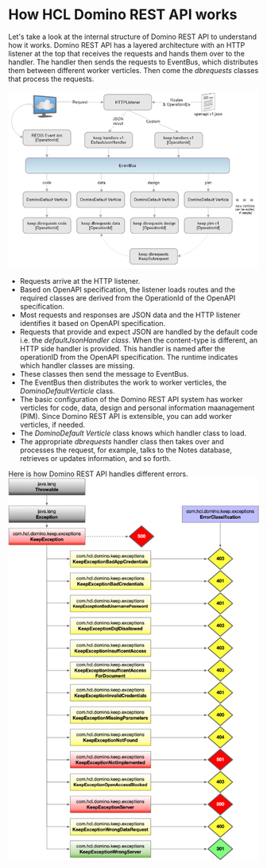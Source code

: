 # How HCL Domino REST API works

Let's take a look at the internal structure of Domino REST API to understand how it works. Domino REST API has a layered architecture with an HTTP listener at the top that receives the requests and hands them over to the handler. The handler then sends the requests to EventBus, which distributes them between different worker verticles. Then come the _dbrequests_ classes that process the requests.

![Domino REST API Classes](../assets/images/KEEPclasses.png)

- Requests arrive at the HTTP listener.
- Based on OpenAPI specification, the listener loads routes and the required classes are derived from the OperationId of the OpenAPI specification.
- Most requests and responses are JSON data and the HTTP listener identifies it based on OpenAPI specification.
- Requests that provide and expect JSON are handled by the default code i.e. the _defaultJsonHandler class_. When the content-type is different, an HTTP side handler is provided. This handler is named after the operationID from the OpenAPI specification. The runtime indicates which handler classes are missing.
- These classes then send the message to EventBus.
- The EventBus then distributes the work to worker verticles, the _DominoDefaultVerticle_ class.
- The basic configuration of the Domino REST API system has worker verticles for code, data, design and personal information maanagement (PIM). Since Domino REST API is extensible, you can add worker verticles, if needed.
- The _DominoDefault Verticle_ class knows which handler class to load.
- The appropriate _dbrequests_ handler class then takes over and processes the request, for example, talks to the Notes database, retrieves or updates information, and so forth.

Here is how Domino REST API handles different errors.
![Domino REST API Errors](../assets/images/KeepErrors.png)
